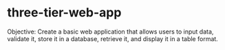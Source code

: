# three-tier-web-app
Objective: Create a basic web application that allows users to input data, validate it, store it in a database, retrieve it, and display it in a table format.
